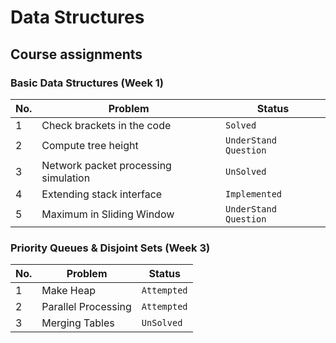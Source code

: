 # Data Structures

## Course assignments

### Basic Data Structures (Week 1)

|No.    |Problem    |Status|
| --- | --- |--- |
|1    |Check brackets in the code    |`` Solved ``
|2    |Compute tree height    |`` UnderStand Question ``
|3    |Network packet processing simulation    |`` UnSolved ``
|4    |Extending stack interface    |`` Implemented ``
|5    |Maximum in Sliding Window    |`` UnderStand Question ``

### Priority Queues & Disjoint Sets (Week 3)

|No.    |Problem    |Status|
| --- | --- |--- |
|1    |Make Heap    |`` Attempted ``
|2    |Parallel Processing    |`` Attempted ``
|3    |Merging Tables    |`` UnSolved ``
